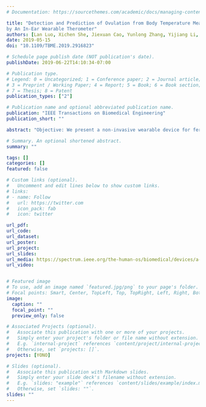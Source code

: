 ```yaml
---
# Documentation: https://sourcethemes.com/academic/docs/managing-content/

title: "Detection and Prediction of Ovulation from Body Temperature Measured
by An In-Ear Wearable Therometer"
authors: [Lan Luo, Xichen She, Jiexuan Cao, Yunlong Zhang, Yijiang Li, Peter X.K. Song]
date: 2019-05-15
doi: "10.1109/TBME.2019.2916823"

# Schedule page publish date (NOT publication's date).
publishDate: 2019-06-22T14:10:34-07:00

# Publication type.
# Legend: 0 = Uncategorized; 1 = Conference paper; 2 = Journal article;
# 3 = Preprint / Working Paper; 4 = Report; 5 = Book; 6 = Book section;
# 7 = Thesis; 8 = Patent
publication_types: ["2"]

# Publication name and optional abbreviated publication name.
publication: "IEEE Transactions on Biomedical Engineering"
publication_short: ""

abstract: "Objective: We present a non-invasive wearable device for fertility monitoring and propose an effective and flexible statistical learning algorithm to detect and predict ovulation using data captured by this device. Methods: The system consists of an earpiece, which measures the ear canal temperature every 5 min during night sleep hours, and a base station that transmits data to a smartphone application for analysis. We establish a data-cleaning protocol for data preprocessing and then fit a Hidden Markov Model (HMM) with two hidden states of high and low temperature to identify the more probable state of each time point via the predicted probabilities. Finally, a post-processing procedure is developed to incorporate biorhythm information to form a time-course biphasic profile for each subject. Results: The performance of the proposed algorithms applied to data collected by the device is compared with traditional methods in terms of match rate with self-reported ovulation days confirmed with an ovulation test kit. Empirical study results from a group of 34 users yielded significant improvements over the traditional methods in terms of detection accuracy (with sensitivity of 92.31%) and prediction power (23.07-31.55% higher). Conclusion: We demonstrated the feasibility of reliable ovulation detection and prediction with high-frequency temperature data collected by a non-invasive wearable device. Significance: Traditional fertility monitoring methods are often either inaccurate or inconvenient. The wearable device and learning algorithm presented in this paper provide a user-friendly and reliable platform for tracking ovulation, which may have a broad impact on both fertility research and real-world family planning."

# Summary. An optional shortened abstract.
summary: ""

tags: []
categories: []
featured: false

# Custom links (optional).
#   Uncomment and edit lines below to show custom links.
# links:
# - name: Follow
#   url: https://twitter.com
#   icon_pack: fab
#   icon: twitter

url_pdf:
url_code:
url_dataset:
url_poster:
url_project:
url_slides:
url_media: https://spectrum.ieee.org/the-human-os/biomedical/devices/a-wearable-that-helps-women-get-not-get-pregnant
url_video:


# Featured image
# To use, add an image named `featured.jpg/png` to your page's folder. 
# Focal points: Smart, Center, TopLeft, Top, TopRight, Left, Right, BottomLeft, Bottom, BottomRight.
image:
  caption: ""
  focal_point: ""
  preview_only: false

# Associated Projects (optional).
#   Associate this publication with one or more of your projects.
#   Simply enter your project's folder or file name without extension.
#   E.g. `internal-project` references `content/project/internal-project/index.md`.
#   Otherwise, set `projects: []`.
projects: [YONO]

# Slides (optional).
#   Associate this publication with Markdown slides.
#   Simply enter your slide deck's filename without extension.
#   E.g. `slides: "example"` references `content/slides/example/index.md`.
#   Otherwise, set `slides: ""`.
slides: ""
---
```

